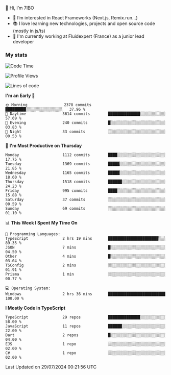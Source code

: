 👋 Hi, I’m 7IBO

- 👀 I’m interested in React Frameworks (Next.js, Remix.run...)
- 📚 I love learning new technologies, projects and open source code (mostly in js/ts)
- 💼 I'm currently working at Fluidexpert (France) as a junior lead developer

### My stats
<!--START_SECTION:waka-->
![Code Time](http://img.shields.io/badge/Code%20Time-708%20hrs%2012%20mins-blue)

![Profile Views](http://img.shields.io/badge/Profile%20Views-0-blue)

![Lines of code](https://img.shields.io/badge/From%20Hello%20World%20I%27ve%20Written-7.1%20million%20lines%20of%20code-blue)

**I'm an Early 🐤** 

```text
🌞 Morning                2378 commits        █████████░░░░░░░░░░░░░░░░   37.96 % 
🌆 Daytime                3614 commits        ██████████████░░░░░░░░░░░   57.69 % 
🌃 Evening                240 commits         █░░░░░░░░░░░░░░░░░░░░░░░░   03.83 % 
🌙 Night                  33 commits          ░░░░░░░░░░░░░░░░░░░░░░░░░   00.53 % 
```
📅 **I'm Most Productive on Thursday** 

```text
Monday                   1112 commits        ████░░░░░░░░░░░░░░░░░░░░░   17.75 % 
Tuesday                  1369 commits        █████░░░░░░░░░░░░░░░░░░░░   21.85 % 
Wednesday                1165 commits        █████░░░░░░░░░░░░░░░░░░░░   18.60 % 
Thursday                 1518 commits        ██████░░░░░░░░░░░░░░░░░░░   24.23 % 
Friday                   995 commits         ████░░░░░░░░░░░░░░░░░░░░░   15.88 % 
Saturday                 37 commits          ░░░░░░░░░░░░░░░░░░░░░░░░░   00.59 % 
Sunday                   69 commits          ░░░░░░░░░░░░░░░░░░░░░░░░░   01.10 % 
```


📊 **This Week I Spent My Time On** 

```text
💬 Programming Languages: 
TypeScript               2 hrs 19 mins       ██████████████████████░░░   89.35 % 
JSON                     7 mins              █░░░░░░░░░░░░░░░░░░░░░░░░   04.50 % 
Other                    4 mins              █░░░░░░░░░░░░░░░░░░░░░░░░   03.04 % 
TSConfig                 2 mins              ░░░░░░░░░░░░░░░░░░░░░░░░░   01.91 % 
Prisma                   1 min               ░░░░░░░░░░░░░░░░░░░░░░░░░   00.77 % 

💻 Operating System: 
Windows                  2 hrs 36 mins       █████████████████████████   100.00 % 
```

**I Mostly Code in TypeScript** 

```text
TypeScript               29 repos            ██████████████░░░░░░░░░░░   58.00 % 
JavaScript               11 repos            ██████░░░░░░░░░░░░░░░░░░░   22.00 % 
Dart                     2 repos             █░░░░░░░░░░░░░░░░░░░░░░░░   04.00 % 
EJS                      1 repo              ░░░░░░░░░░░░░░░░░░░░░░░░░   02.00 % 
C#                       1 repo              ░░░░░░░░░░░░░░░░░░░░░░░░░   02.00 % 
```




 Last Updated on 29/07/2024 00:21:56 UTC
<!--END_SECTION:waka-->
